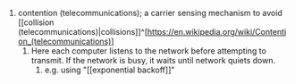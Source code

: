 1. contention (telecommunications); a carrier sensing mechanism to avoid [[collision (telecommunications)|collisions]]^[https://en.wikipedia.org/wiki/Contention_(telecommunications)]
	1. Here each computer listens to the network before attempting to transmit. If the network is busy, it waits until network quiets down.
		1. e.g. using "[[exponential backoff]]"
